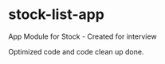 stock-list-app
==============

App Module for Stock - Created for interview

Optimized code and code clean up done.
